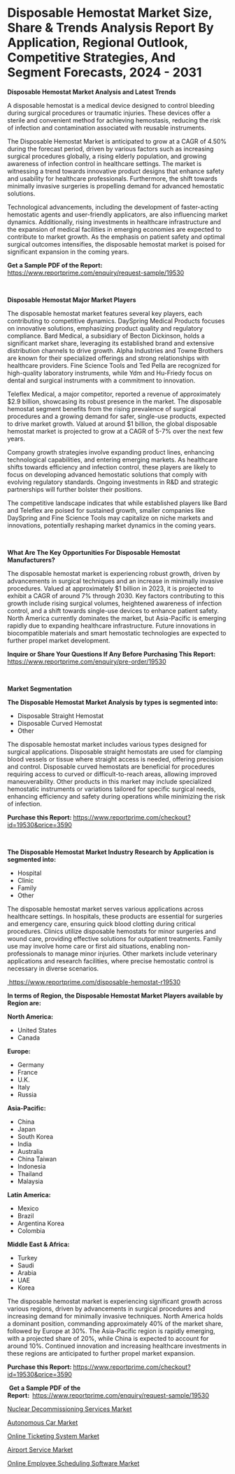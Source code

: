 <p><h1>Disposable Hemostat Market Size, Share & Trends Analysis Report By Application, Regional Outlook, Competitive Strategies, And Segment Forecasts, 2024 - 2031</h1></p><p><strong>Disposable Hemostat Market Analysis and Latest Trends</strong></p>
<p><p>A disposable hemostat is a medical device designed to control bleeding during surgical procedures or traumatic injuries. These devices offer a sterile and convenient method for achieving hemostasis, reducing the risk of infection and contamination associated with reusable instruments.</p><p>The Disposable Hemostat Market is anticipated to grow at a CAGR of 4.50% during the forecast period, driven by various factors such as increasing surgical procedures globally, a rising elderly population, and growing awareness of infection control in healthcare settings. The market is witnessing a trend towards innovative product designs that enhance safety and usability for healthcare professionals. Furthermore, the shift towards minimally invasive surgeries is propelling demand for advanced hemostatic solutions.</p><p>Technological advancements, including the development of faster-acting hemostatic agents and user-friendly applicators, are also influencing market dynamics. Additionally, rising investments in healthcare infrastructure and the expansion of medical facilities in emerging economies are expected to contribute to market growth. As the emphasis on patient safety and optimal surgical outcomes intensifies, the disposable hemostat market is poised for significant expansion in the coming years.</p></p>
<p><strong>Get a Sample PDF of the Report:&nbsp;</strong> <a href="https://www.reportprime.com/enquiry/request-sample/19530?utm_campaign=1108&utm_medium=2&utm_source=Github&utm_content=ia&utm_term=23112024&utm_id=disposable-hemostat">https://www.reportprime.com/enquiry/request-sample/19530</a></p>
<p>&nbsp;</p>
<p><strong>Disposable Hemostat Major Market Players</strong></p>
<p><p>The disposable hemostat market features several key players, each contributing to competitive dynamics. DaySpring Medical Products focuses on innovative solutions, emphasizing product quality and regulatory compliance. Bard Medical, a subsidiary of Becton Dickinson, holds a significant market share, leveraging its established brand and extensive distribution channels to drive growth. Alpha Industries and Towne Brothers are known for their specialized offerings and strong relationships with healthcare providers. Fine Science Tools and Ted Pella are recognized for high-quality laboratory instruments, while Ydm and Hu-Friedy focus on dental and surgical instruments with a commitment to innovation.</p><p>Teleflex Medical, a major competitor, reported a revenue of approximately $2.9 billion, showcasing its robust presence in the market. The disposable hemostat segment benefits from the rising prevalence of surgical procedures and a growing demand for safer, single-use products, expected to drive market growth. Valued at around $1 billion, the global disposable hemostat market is projected to grow at a CAGR of 5-7% over the next few years.</p><p>Company growth strategies involve expanding product lines, enhancing technological capabilities, and entering emerging markets. As healthcare shifts towards efficiency and infection control, these players are likely to focus on developing advanced hemostatic solutions that comply with evolving regulatory standards. Ongoing investments in R&D and strategic partnerships will further bolster their positions. </p><p>The competitive landscape indicates that while established players like Bard and Teleflex are poised for sustained growth, smaller companies like DaySpring and Fine Science Tools may capitalize on niche markets and innovations, potentially reshaping market dynamics in the coming years.</p></p>
<p>&nbsp;</p>
<p><strong>What Are The Key Opportunities For Disposable Hemostat Manufacturers?</strong></p>
<p><p>The disposable hemostat market is experiencing robust growth, driven by advancements in surgical techniques and an increase in minimally invasive procedures. Valued at approximately $1 billion in 2023, it is projected to exhibit a CAGR of around 7% through 2030. Key factors contributing to this growth include rising surgical volumes, heightened awareness of infection control, and a shift towards single-use devices to enhance patient safety. North America currently dominates the market, but Asia-Pacific is emerging rapidly due to expanding healthcare infrastructure. Future innovations in biocompatible materials and smart hemostatic technologies are expected to further propel market development.</p></p>
<p><strong>Inquire or Share Your Questions If Any Before Purchasing This Report:</strong> <a href="https://www.reportprime.com/enquiry/pre-order/19530?utm_campaign=1108&utm_medium=2&utm_source=Github&utm_content=ia&utm_term=23112024&utm_id=disposable-hemostat">https://www.reportprime.com/enquiry/pre-order/19530</a></p>
<p>&nbsp;</p>
<p><strong>Market Segmentation</strong></p>
<p><strong>The Disposable Hemostat Market Analysis by types is segmented into:</strong></p>
<p><ul><li>Disposable Straight Hemostat</li><li>Disposable Curved Hemostat</li><li>Other</li></ul></p>
<p><p>The disposable hemostat market includes various types designed for surgical applications. Disposable straight hemostats are used for clamping blood vessels or tissue where straight access is needed, offering precision and control. Disposable curved hemostats are beneficial for procedures requiring access to curved or difficult-to-reach areas, allowing improved maneuverability. Other products in this market may include specialized hemostatic instruments or variations tailored for specific surgical needs, enhancing efficiency and safety during operations while minimizing the risk of infection.</p></p>
<p><strong>Purchase this Report:&nbsp;</strong><a href="https://www.reportprime.com/checkout?id=19530&price=3590&utm_campaign=1108&utm_medium=2&utm_source=Github&utm_content=ia&utm_term=23112024&utm_id=disposable-hemostat">https://www.reportprime.com/checkout?id=19530&price=3590</a></p>
<p>&nbsp;</p>
<p><strong>The Disposable Hemostat Market Industry Research by Application is segmented into:</strong></p>
<p><ul><li>Hospital</li><li>Clinic</li><li>Family</li><li>Other</li></ul></p>
<p><p>The disposable hemostat market serves various applications across healthcare settings. In hospitals, these products are essential for surgeries and emergency care, ensuring quick blood clotting during critical procedures. Clinics utilize disposable hemostats for minor surgeries and wound care, providing effective solutions for outpatient treatments. Family use may involve home care or first aid situations, enabling non-professionals to manage minor injuries. Other markets include veterinary applications and research facilities, where precise hemostatic control is necessary in diverse scenarios.</p></p>
<p><a href="https://www.reportprime.com/disposable-hemostat-r19530?utm_campaign=1108&utm_medium=2&utm_source=Github&utm_content=ia&utm_term=23112024&utm_id=disposable-hemostat">&nbsp;https://www.reportprime.com/disposable-hemostat-r19530</a></p>
<p><strong>In terms of Region, the Disposable Hemostat Market Players available by Region are:</strong></p>
<p>
    <p> <strong> North America: </strong>
        <ul>
            <li>United States</li>
            <li>Canada</li>
        </ul>
        </p> 
    <p> <strong> Europe: </strong>
        <ul>
            <li>Germany</li>
            <li>France</li>
            <li>U.K.</li>
            <li>Italy</li>
            <li>Russia</li>
        </ul>
        </p> 
    <p> <strong> Asia-Pacific: </strong>
        <ul>
            <li>China</li>
            <li>Japan</li>
            <li>South Korea</li>
            <li>India</li>
            <li>Australia</li>
            <li>China Taiwan</li>
            <li>Indonesia</li>
            <li>Thailand</li>
            <li>Malaysia</li>
        </ul>
        </p> 
    <p> <strong> Latin America: </strong>
        <ul>
            <li>Mexico</li>
            <li>Brazil</li>
            <li>Argentina Korea</li>
            <li>Colombia</li>
        </ul>
        </p> 
    <p> <strong> Middle East & Africa: </strong>
        <ul>
            <li>Turkey</li>
            <li>Saudi</li>
            <li>Arabia</li>
            <li>UAE</li>
            <li>Korea</li>
        </ul>
    </p>
    </p>
<p><p>The disposable hemostat market is experiencing significant growth across various regions, driven by advancements in surgical procedures and increasing demand for minimally invasive techniques. North America holds a dominant position, commanding approximately 40% of the market share, followed by Europe at 30%. The Asia-Pacific region is rapidly emerging, with a projected share of 20%, while China is expected to account for around 10%. Continued innovation and increasing healthcare investments in these regions are anticipated to further propel market expansion.</p></p>
<p><strong>Purchase this Report: </strong><a href="https://www.reportprime.com/checkout?id=19530&price=3590&utm_campaign=1108&utm_medium=2&utm_source=Github&utm_content=ia&utm_term=23112024&utm_id=disposable-hemostat">https://www.reportprime.com/checkout?id=19530&price=3590</a></p>
<p>&nbsp;<strong>Get a Sample PDF of the Report:&nbsp;&nbsp;</strong><a href="https://www.reportprime.com/enquiry/request-sample/19530?utm_campaign=1108&utm_medium=2&utm_source=Github&utm_content=ia&utm_term=23112024&utm_id=disposable-hemostat">https://www.reportprime.com/enquiry/request-sample/19530</a></p>
<p><strong></strong></p>
<p><p><a href="https://www.linkedin.com/pulse/competitive-landscape-nuclear-decommissioning-services-impressive-a0dlc?utm_campaign=1108&utm_medium=2&utm_source=Github&utm_content=ia&utm_term=23112024&utm_id=disposable-hemostat">Nuclear Decommissioning Services Market</a></p><p><a href="https://www.linkedin.com/pulse/recent-analysis-autonomous-car-market-trends-share-sales-growth-qdqkc?utm_campaign=1108&utm_medium=2&utm_source=Github&utm_content=ia&utm_term=23112024&utm_id=disposable-hemostat">Autonomous Car Market</a></p><p><a href="https://issuu.com/reportprime-2/docs/online-ticketing-system-market-size_7321a58a2b957a?utm_campaign=1108&utm_medium=2&utm_source=Github&utm_content=ia&utm_term=23112024&utm_id=disposable-hemostat">Online Ticketing System Market</a></p><p><a href="https://www.linkedin.com/pulse/future-growth-revenue-analysis-airport-service-market-98-cagr-yr5gc?utm_campaign=1108&utm_medium=2&utm_source=Github&utm_content=ia&utm_term=23112024&utm_id=disposable-hemostat">Airport Service Market</a></p><p><a href="https://issuu.com/reportprime-2/docs/online-employee-scheduling-software_5efb3792a50ec8?utm_campaign=1108&utm_medium=2&utm_source=Github&utm_content=ia&utm_term=23112024&utm_id=disposable-hemostat">Online Employee Scheduling Software Market</a></p></p>